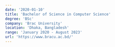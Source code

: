 ```yaml
---
date: '2020-01-10'
title: 'Bachelor of Science in Computer Science'
degree: 'BSc'
company: 'Brac University'
location: 'Dhaka, Bangladesh'
range: 'January 2020 - August 2023'
url: 'https://www.bracu.ac.bd/'
---
```

